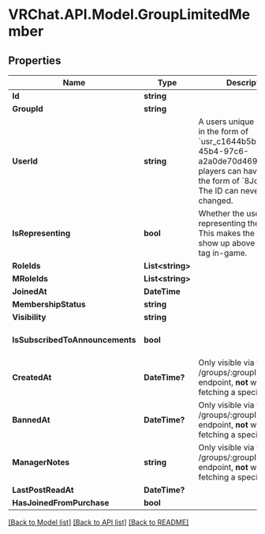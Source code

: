 # VRChat.API.Model.GroupLimitedMember

## Properties

Name | Type | Description | Notes
------------ | ------------- | ------------- | -------------
**Id** | **string** |  | [optional] 
**GroupId** | **string** |  | [optional] 
**UserId** | **string** | A users unique ID, usually in the form of &#x60;usr_c1644b5b-3ca4-45b4-97c6-a2a0de70d469&#x60;. Legacy players can have old IDs in the form of &#x60;8JoV9XEdpo&#x60;. The ID can never be changed. | [optional] 
**IsRepresenting** | **bool** | Whether the user is representing the group. This makes the group show up above the name tag in-game. | [optional] [default to false]
**RoleIds** | **List&lt;string&gt;** |  | [optional] 
**MRoleIds** | **List&lt;string&gt;** |  | [optional] 
**JoinedAt** | **DateTime** |  | [optional] 
**MembershipStatus** | **string** |  | [optional] 
**Visibility** | **string** |  | [optional] 
**IsSubscribedToAnnouncements** | **bool** |  | [optional] [default to false]
**CreatedAt** | **DateTime?** | Only visible via the /groups/:groupId/members endpoint, **not** when fetching a specific user. | [optional] 
**BannedAt** | **DateTime?** | Only visible via the /groups/:groupId/members endpoint, **not** when fetching a specific user. | [optional] 
**ManagerNotes** | **string** | Only visible via the /groups/:groupId/members endpoint, **not** when fetching a specific user. | [optional] 
**LastPostReadAt** | **DateTime?** |  | [optional] 
**HasJoinedFromPurchase** | **bool** |  | [optional] 

[[Back to Model list]](../README.md#documentation-for-models) [[Back to API list]](../README.md#documentation-for-api-endpoints) [[Back to README]](../README.md)

